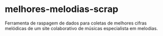 # melhores-melodias-scrap
Ferramenta de raspagem de dados para coletas de melhores cifras melódicas de um site colaborativo de músicas especialista em melodias.
